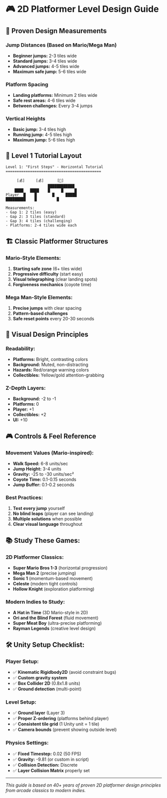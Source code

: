 # 🎮 2D Platformer Level Design Guide

## 📏 **Proven Design Measurements**

### **Jump Distances (Based on Mario/Mega Man)**
- **Beginner jumps:** 2-3 tiles wide
- **Standard jumps:** 3-4 tiles wide  
- **Advanced jumps:** 4-5 tiles wide
- **Maximum safe jump:** 5-6 tiles wide

### **Platform Spacing**
- **Landing platforms:** Minimum 2 tiles wide
- **Safe rest areas:** 4-6 tiles wide
- **Between challenges:** Every 3-4 jumps

### **Vertical Heights**
- **Basic jump:** 3-4 tiles high
- **Running jump:** 4-5 tiles high
- **Maximum jump:** 5-6 tiles high

## 🎯 **Level 1 Tutorial Layout**

```
Level 1: "First Steps" - Horizontal Tutorial
===========================================

     [💰]     [💰]      [🏁]
                   ████████████
    ████   ████    █     █     █
Player  █    █       █     █████
█████████    █         █

Measurements:
- Gap 1: 2 tiles (easy)
- Gap 2: 3 tiles (standard) 
- Gap 3: 4 tiles (challenging)
- Platforms: 2-4 tiles wide each
```

## 🏗️ **Classic Platformer Structures**

### **Mario-Style Elements:**
1. **Starting safe zone** (6+ tiles wide)
2. **Progressive difficulty** (start easy)
3. **Visual telegraphing** (clear landing spots)
4. **Forgiveness mechanics** (coyote time)

### **Mega Man-Style Elements:**
1. **Precise jumps** with clear spacing
2. **Pattern-based challenges**
3. **Safe reset points** every 20-30 seconds

## 🎨 **Visual Design Principles**

### **Readability:**
- **Platforms:** Bright, contrasting colors
- **Background:** Muted, non-distracting
- **Hazards:** Red/orange warning colors
- **Collectibles:** Yellow/gold attention-grabbing

### **Z-Depth Layers:**
- **Background:** -2 to -1
- **Platforms:** 0
- **Player:** +1  
- **Collectibles:** +2
- **UI:** +10

## 🎮 **Controls & Feel Reference**

### **Movement Values (Mario-inspired):**
- **Walk Speed:** 6-8 units/sec
- **Jump Height:** 3-4 units
- **Gravity:** -25 to -30 units/sec²
- **Coyote Time:** 0.1-0.15 seconds
- **Jump Buffer:** 0.1-0.2 seconds

### **Best Practices:**
1. **Test every jump** yourself
2. **No blind leaps** (player can see landing)
3. **Multiple solutions** when possible
4. **Clear visual language** throughout

## 📚 **Study These Games:**

### **2D Platformer Classics:**
- **Super Mario Bros 1-3** (horizontal progression)
- **Mega Man 2** (precise jumping)
- **Sonic 1** (momentum-based movement)
- **Celeste** (modern tight controls)
- **Hollow Knight** (exploration platforming)

### **Modern Indies to Study:**
- **A Hat in Time** (3D Mario-style in 2D)
- **Ori and the Blind Forest** (fluid movement)
- **Super Meat Boy** (ultra-precise platforming)
- **Rayman Legends** (creative level design)

## 🛠️ **Unity Setup Checklist:**

### **Player Setup:**
- ✅ **Kinematic Rigidbody2D** (avoid constraint bugs)
- ✅ **Custom gravity system**
- ✅ **Box Collider 2D** (0.8x1.8 units)
- ✅ **Ground detection** (multi-point)

### **Level Setup:**
- ✅ **Ground layer** (Layer 3)
- ✅ **Proper Z-ordering** (platforms behind player)
- ✅ **Consistent tile grid** (1 Unity unit = 1 tile)
- ✅ **Camera bounds** (prevent showing outside level)

### **Physics Settings:**
- ✅ **Fixed Timestep:** 0.02 (50 FPS)
- ✅ **Gravity:** -9.81 (or custom in script)
- ✅ **Collision Detection:** Discrete
- ✅ **Layer Collision Matrix** properly set

---

*This guide is based on 40+ years of proven 2D platformer design principles from arcade classics to modern indies.*
